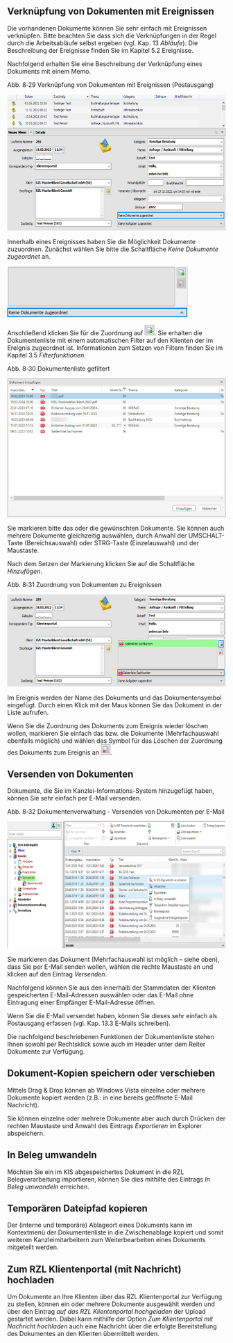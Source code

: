 ## Verknüpfung von Dokumenten mit Ereignissen

Die vorhandenen Dokumente können Sie sehr einfach mit Ereignissen
verknüpfen. Bitte beachten Sie dass sich die Verknüpfungen in der Regel
durch die Arbeitsabläufe selbst ergeben (vgl. Kap. 13 *Abläufe*). Die
Beschreibung der Ereignisse finden Sie im Kapitel 5.2 Ereignisse.

Nachfolgend erhalten Sie eine Beschreibung der Verknüpfung eines
Dokuments mit einem Memo.

Abb. 8‑29 Verknüpfung von Dokumenten mit Ereignissen (Postausgang)

<img src="img/image246.png"
style="width:6.37825in;height:3.25826in" />

Innerhalb eines Ereignisses haben Sie die Möglichkeit Dokumente
zuzuordnen. Zunächst wählen Sie bitte die Schaltfläche *Keine Dokumente
zugeordnet* an.

<img src="img/image247.png"
style="width:4.33361in;height:1.23674in" />

Anschließend klicken Sie für die Zuordnung auf
<img src="img/image248.png"
style="width:0.22914in;height:0.24997in" />. Sie erhalten die
Dokumentenliste mit einem automatischen Filter auf den Klienten der im
Ereignis zugeordnet ist. Informationen zum Setzen von Filtern finden Sie
im Kapitel 3.5 *Filterfunktionen*.

Abb. 8‑30 Dokumentenliste gefiltert

<img src="img/image249.png"
style="width:5.44121in;height:3.32113in" />

Sie markieren bitte das oder die gewünschten Dokumente. Sie können auch
mehrere Dokumente gleichzeitig auswählen, durch Anwahl der
UMSCHALT-Taste (Bereichsauswahl) oder STRG-Taste (Einzelauswahl) und der
Maustaste.

Nach dem Setzen der Markierung klicken Sie auf die Schaltfläche
*Hinzufügen*.

Abb. 8‑31 Zuordnung von Dokumenten zu Ereignissen

<img src="img/image250.png"
style="width:6.31826in;height:2.20218in" />

Im Ereignis werden der Name des Dokuments und das Dokumentensymbol
eingefügt. Durch einen Klick mit der Maus können Sie das Dokument in der
Liste aufrufen.

Wenn Sie die Zuordnung des Dokuments zum Ereignis wieder löschen wollen,
markieren Sie einfach das bzw. die Dokumente (Mehrfachauswahl ebenfalls
möglich) und wählen das Symbol für das Löschen der Zuordnung des
Dokuments zum Ereignis an <img src="img/image251.png"
style="width:0.22914in;height:0.24997in" />.

## Versenden von Dokumenten

Dokumente, die Sie im Kanzlei-Informations-System hinzugefügt haben,
können Sie sehr einfach per E-Mail versenden.

Abb. 8‑32 Dokumentenverwaltung - Versenden von Dokumenten per E-Mail

<img src="img/image252.png"
style="width:6.90883in;height:3.03708in" />

Sie markieren das Dokument (Mehrfachauswahl ist möglich – siehe oben),
dass Sie per E-Mail senden wollen, wählen die rechte Maustaste an und
klicken auf den Eintrag *Versenden*.

Nachfolgend können Sie aus den innerhalb der Stammdaten der Klienten
gespeicherten E-Mail-Adressen auswählen oder das E-Mail ohne Eintragung
einer Empfänger E-Mail-Adresse öffnen.

Wenn Sie die E-Mail versendet haben, können Sie dieses sehr einfach als
Postausgang erfassen (vgl. Kap. 13.3 E-Mails schreiben).

Die nachfolgend beschriebenen Funktionen der Dokumentenliste stehen
Ihnen sowohl per Rechtsklick sowie auch im Header unter dem Reiter
Dokumente zur Verfügung.

## Dokument-Kopien speichern oder verschieben

Mittels Drag & Drop können ab Windows Vista einzelne oder mehrere
Dokumente kopiert werden (z.B.: in eine bereits geöffnete E-Mail
Nachricht).

Sie können einzelne oder mehrere Dokumente aber auch durch Drücken der
rechten Maustaste und Anwahl des Eintrags *Exportieren* im Explorer
abspeichern.

## In Beleg umwandeln

Möchten Sie ein im KIS abgespeichertes Dokument in die RZL
Belegverarbeitung importieren, können Sie dies mithilfe des Eintrags *In
Beleg umwandeln* erreichen.

## Temporären Dateipfad kopieren

Der (interne und temporäre) Ablageort eines Dokuments kann im
Kontextmenü der Dokumentenliste in die Zwischenablage kopiert und somit
weiteren Kanzleimitarbeitern zum Weiterbearbeiten eines Dokuments
mitgeteilt werden.

## Zum RZL Klientenportal (mit Nachricht) hochladen

Um Dokumente an Ihre Klienten über das RZL Klientenportal zur Verfügung
zu stellen, können ein oder mehrere Dokumente ausgewählt werden und über
den Eintrag *auf das RZL Klientenportal hochgeladen* der Upload
gestartet werden. Dabei kann mithilfe der Option *Zum Klientenportal mit
Nachricht hochladen* auch eine Nachricht über die erfolgte
Bereitstellung des Dokumentes an den Klienten übermittelt werden.